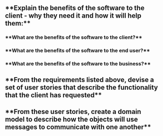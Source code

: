 <h2> **Explain the benefits of the software to the client - why they need it and how it will help them:** </h2>



<h3> **What are the benefits of the software to the client?** </h3>



<h3> **What are the benefits of the software to the end user?** </h3>



<h3> **What are the benefits of the software to the business?** </h3>



<h2> **From the requirements listed above, devise a set of user stories that describe the functionality that the client has requested** </h2>



<h2> **From these user stories, create a domain model to describe how the objects will use messages to communicate with one another** </h2>
